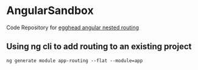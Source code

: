 # AngularSandbox

Code Repository for [egghead angular nested routing](https://egghead.io/courses/angular-basics-888f)

## Using ng cli to add routing to an existing project

```
ng generate module app-routing --flat --module=app
```
